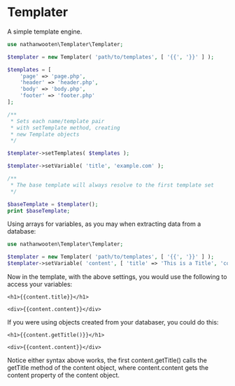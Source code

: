 # Templater
A simple template engine.

```php
use nathanwooten\Templater\Templater;

$templater = new Templater( 'path/to/templates', [ '{{', '}}' ] );

$templates = [
    'page' => 'page.php',
    'header' => 'header.php',
    'body' => 'body.php',
    'footer' => 'footer.php'
];

/**
 * Sets each name/template pair
 * with setTemplate method, creating
 * new Template objects
 */

$templater->setTemplates( $templates );

$templater->setVariable( 'title', 'example.com' );

/**
 * The base template will always resolve to the first template set
 */

$baseTemplate = $templater();
print $baseTemplate;

```

Using arrays for variables, as you may when extracting data from a database:

```php
use nathanwooten\Templater\Templater;

$templater = new Templater( 'path/to/templates', [ '{{', '}}' ] );
$templater->setVariable( 'content', [ 'title' => 'This is a Title', 'content' => 'This is the Content' ] );

```

Now in the template, with the above settings, you would use the following to access your variables:

```
<h1>{{content.title}}</h1>

<div>{{content.content}}</div>
```

If you were using objects created from your databaser, you could do this:

```
<h1>{{content.getTitle()}}</h1>

<div>{{content.content}}</div>
```

Notice either syntax above works, the first content.getTitle() calls the getTitle method of the content object, where content.content gets the content property of the content object.

